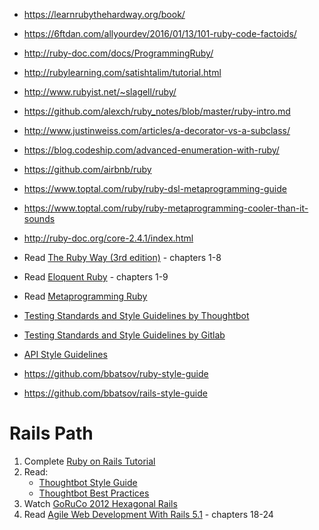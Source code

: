 * https://learnrubythehardway.org/book/

* https://6ftdan.com/allyourdev/2016/01/13/101-ruby-code-factoids/
* http://ruby-doc.com/docs/ProgrammingRuby/
* http://rubylearning.com/satishtalim/tutorial.html
* http://www.rubyist.net/~slagell/ruby/
* https://github.com/alexch/ruby_notes/blob/master/ruby-intro.md
* http://www.justinweiss.com/articles/a-decorator-vs-a-subclass/
* https://blog.codeship.com/advanced-enumeration-with-ruby/
* https://github.com/airbnb/ruby
* https://www.toptal.com/ruby/ruby-dsl-metaprogramming-guide
* https://www.toptal.com/ruby/ruby-metaprogramming-cooler-than-it-sounds
* http://ruby-doc.org/core-2.4.1/index.html
* Read [The Ruby Way (3rd edition)](http://therubyway.io/) - chapters 1-8
* Read [Eloquent Ruby](http://www.amazon.com/Eloquent-Ruby-Addison-Wesley-rofessional-Series/dp/0321584104) - chapters 1-9
* Read [Metaprogramming Ruby](https://www.amazon.it/Metaprogramming-Ruby-Program-Like-Facets-ebook/dp/B00N9I0RMQ)

* [Testing Standards and Style Guidelines by Thoughtbot](https://github.com/thoughtbot/guides/tree/master/style/testing)
* [Testing Standards and Style Guidelines by Gitlab](https://gitlab.com/gitlab-org/gitlab-ce/blob/master/doc/development/testing.md)
* [API Style Guidelines](https://gitlab.com/gitlab-org/gitlab-ce/blob/master/doc/development/api_styleguide.md)
* https://github.com/bbatsov/ruby-style-guide
* https://github.com/bbatsov/rails-style-guide

# Rails Path
1. Complete [Ruby on Rails Tutorial](https://www.railstutorial.org/book)
2. Read: 
    - [Thoughtbot Style Guide](https://github.com/thoughtbot/guides/tree/master/style/rails)
    - [Thoughtbot Best Practices](https://github.com/thoughtbot/guides/tree/master/best-practices)
3. Watch [GoRuCo 2012 Hexagonal Rails](https://www.youtube.com/watch?v=CGN4RFkhH2M)
4. Read [Agile Web Development With Rails 5.1](https://pragprog.com/book/rails51/agile-web-development-with-rails-51) - chapters 18-24
